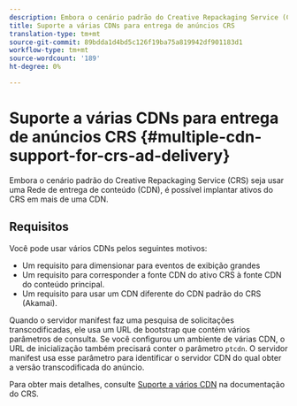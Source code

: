 ```yaml
---
description: Embora o cenário padrão do Creative Repackaging Service (CRS) seja usar uma Rede de entrega de conteúdo (CDN), é possível implantar ativos do CRS em mais de uma CDN.
title: Suporte a várias CDNs para entrega de anúncios CRS
translation-type: tm+mt
source-git-commit: 89bdda1d4bd5c126f19ba75a819942df901183d1
workflow-type: tm+mt
source-wordcount: '189'
ht-degree: 0%

---
```



# Suporte a várias CDNs para entrega de anúncios CRS {#multiple-cdn-support-for-crs-ad-delivery}

Embora o cenário padrão do Creative Repackaging Service (CRS) seja usar uma Rede de entrega de conteúdo (CDN), é possível implantar ativos do CRS em mais de uma CDN.

## Requisitos

Você pode usar vários CDNs pelos seguintes motivos:

* Um requisito para dimensionar para eventos de exibição grandes
* Um requisito para corresponder a fonte CDN do ativo CRS à fonte CDN do conteúdo principal.
* Um requisito para usar um CDN diferente do CDN padrão do CRS (Akamai).

Quando o servidor manifest faz uma pesquisa de solicitações transcodificadas, ele usa um URL de bootstrap que contém vários parâmetros de consulta. Se você configurou um ambiente de várias CDN, o URL de inicialização também precisará conter o parâmetro `ptcdn`. O servidor manifest usa esse parâmetro para identificar o servidor CDN do qual obter a versão transcodificada do anúncio.

Para obter mais detalhes, consulte [Suporte a vários CDN](../../~old-creative-repackaging-service/multi-cdn-supportt.md) na documentação do CRS.
